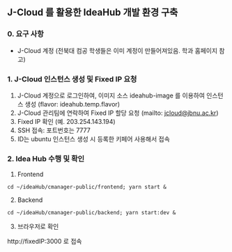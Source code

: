 ## J-Cloud 를 활용한 IdeaHub 개발 환경 구축
### 0. 요구 사항
* J-Cloud 계정 (전북대 컴공 학생들은 이미 계정이 만들어져있음. 학과 홈페이지 참고)


### 1. J-Cloud 인스턴스 생성 및 Fixed IP 요청
1. J-Cloud 계정으로 로그인하여, 이미지 소스 ideahub-image 를 이용하여 인스턴스 생성 (flavor: ideahub.temp.flavor)
2. J-Cloud 관리팀에 연락하여 Fixed IP 할당 요청 (mailto: jcloud@jbnu.ac.kr)
2. Fixed IP 확인 (예. 203.254.143.194)
3. SSH 접속: 포트번호는 7777
4. ID는 ubuntu 인스턴스 생성 시 등록한 키페어 사용해서 접속

### 2. Idea Hub 수행 및 확인
1. Frontend

`cd ~/ideaHub/cmanager-public/frontend; yarn start &`

2. Backend

`cd ~/ideaHub/cmanager-public/backend; yarn start:dev &`

3. 브라우저로 확인

http://fixedIP:3000 로 접속 


